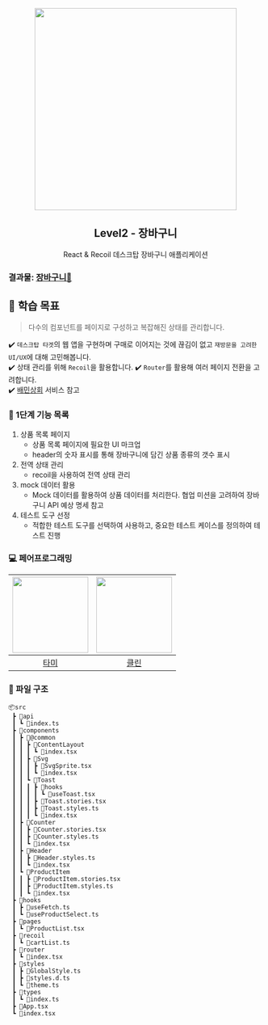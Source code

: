 <p align="middle" >
  <img src="https://techcourse-storage.s3.ap-northeast-2.amazonaws.com/3e6c6f30b11d4b098b5a3e81be19ce3a" width="400">
</p>
<h2 align="middle">Level2 - 장바구니</h2>
<p align="middle">React & Recoil 데스크탑 장바구니 애플리케이션</p>
</p>

### 결과물: [장바구니🛒](https://xodms0309.github.io/react-shopping-cart/)

## 🚀 학습 목표

> 다수의 컴포넌트를 페이지로 구성하고 복잡해진 상태를 관리합니다.

✔️ `데스크탑 타겟`의 웹 앱을 구현하며 구매로 이어지는 것에 끊김이 없고 `재방문을 고려한 UI/UX`에 대해 고민해봅니다.  
✔️ 상태 관리를 위해 `Recoil`을 활용합니다.
✔️ `Router`를 활용해 여러 페이지 전환을 고려합니다.  
✔️ [배민상회](https://mart.baemin.com) 서비스 참고

### 📝 1단계 기능 목록

1. 상품 목록 페이지
   - 상품 목록 페이지에 필요한 UI 마크업
   - header의 숫자 표시를 통해 장바구니에 담긴 상품 종류의 갯수 표시
2. 전역 상태 관리
   - recoil을 사용하여 전역 상태 관리
3. mock 데이터 활용
   - Mock 데이터를 활용하여 상품 데이터를 처리한다. 협업 미션을 고려하여 장바구니 API 예상 명세 참고
4. 테스트 도구 선정
   - 적합한 테스트 도구를 선택하여 사용하고, 중요한 테스트 케이스를 정의하여 테스트 진행

### 💻 페어프로그래밍

| <img src="https://avatars.githubusercontent.com/u/55427367?v=4" width=150px> | <img src="https://avatars.githubusercontent.com/u/50974359?v=4" width=150px> |
| :--------------------------------------------------------------------------: | :--------------------------------------------------------------------------: |
|                     [타미](http://github.com/xodms0309)                      |                     [클린](http://github.com/hozzijeong)                     |

### 🌲 파일 구조

```
📦src
 ┣ 📂api
 ┃ ┗ 📜index.ts
 ┣ 📂components
 ┃ ┣ 📂@common
 ┃ ┃ ┣ 📂ContentLayout
 ┃ ┃ ┃ ┗ 📜index.tsx
 ┃ ┃ ┣ 📂Svg
 ┃ ┃ ┃ ┣ 📜SvgSprite.tsx
 ┃ ┃ ┃ ┗ 📜index.tsx
 ┃ ┃ ┗ 📂Toast
 ┃ ┃ ┃ ┣ 📂hooks
 ┃ ┃ ┃ ┃ ┗ 📜useToast.tsx
 ┃ ┃ ┃ ┣ 📜Toast.stories.tsx
 ┃ ┃ ┃ ┣ 📜Toast.styles.ts
 ┃ ┃ ┃ ┗ 📜index.tsx
 ┃ ┣ 📂Counter
 ┃ ┃ ┣ 📜Counter.stories.tsx
 ┃ ┃ ┣ 📜Counter.styles.ts
 ┃ ┃ ┗ 📜index.tsx
 ┃ ┣ 📂Header
 ┃ ┃ ┣ 📜Header.styles.ts
 ┃ ┃ ┗ 📜index.tsx
 ┃ ┗ 📂ProductItem
 ┃ ┃ ┣ 📜ProductItem.stories.tsx
 ┃ ┃ ┣ 📜ProductItem.styles.ts
 ┃ ┃ ┗ 📜index.tsx
 ┣ 📂hooks
 ┃ ┣ 📜useFetch.ts
 ┃ ┗ 📜useProductSelect.ts
 ┣ 📂pages
 ┃ ┗ 📜ProductList.tsx
 ┣ 📂recoil
 ┃ ┗ 📜cartList.ts
 ┣ 📂router
 ┃ ┗ 📜index.tsx
 ┣ 📂styles
 ┃ ┣ 📜GlobalStyle.ts
 ┃ ┣ 📜styles.d.ts
 ┃ ┗ 📜theme.ts
 ┣ 📂types
 ┃ ┗ 📜index.ts
 ┣ 📜App.tsx
 ┗ 📜index.tsx
```
